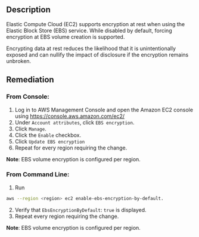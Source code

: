 ## Description

Elastic Compute Cloud (EC2) supports encryption at rest when using the Elastic Block Store (EBS) service. While disabled by default, forcing encryption at EBS volume creation is supported.

Encrypting data at rest reduces the likelihood that it is unintentionally exposed and can nullify the impact of disclosure if the encryption remains unbroken.

## Remediation

### From Console:

1. Log in to AWS Management Console and open the Amazon EC2 console using https://console.aws.amazon.com/ec2/
2. Under `Account attributes`, click `EBS encryption`.
3. Click `Manage`.
4. Click the `Enable` checkbox.
5. Click `Update EBS encryption`
6. Repeat for every region requiring the change.

**Note**: EBS volume encryption is configured per region.

### From Command Line:

1. Run

```bash
aws --region <region> ec2 enable-ebs-encryption-by-default.
```

2. Verify that `EbsEncryptionByDefault`: `true` is displayed.
3. Repeat every region requiring the change.

**Note**: EBS volume encryption is configured per region.